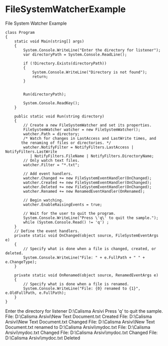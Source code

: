 # FileSystemWatcherExample
File System Watcher Example

    class Program
    {
        static void Main(string[] args)
        {
            System.Console.WriteLine("Enter the directory for listener");
            var directoryPath = System.Console.ReadLine();

            if (!Directory.Exists(directoryPath))
            {
                System.Console.WriteLine("Directory is not found");
                return;
            }


            Run(directoryPath);

            System.Console.ReadKey();
        }

        public static void Run(string directory)
        {
            // Create a new FileSystemWatcher and set its properties.
            FileSystemWatcher watcher = new FileSystemWatcher();
            watcher.Path = directory;
            /* Watch for changes in LastAccess and LastWrite times, and
           the renaming of files or directories. */
            watcher.NotifyFilter = NotifyFilters.LastAccess | NotifyFilters.LastWrite
               | NotifyFilters.FileName | NotifyFilters.DirectoryName;
            // Only watch text files.
            watcher.Filter = "*.txt";

            // Add event handlers.
            watcher.Changed += new FileSystemEventHandler(OnChanged);
            watcher.Created += new FileSystemEventHandler(OnChanged);
            watcher.Deleted += new FileSystemEventHandler(OnChanged);
            watcher.Renamed += new RenamedEventHandler(OnRenamed);

            // Begin watching.
            watcher.EnableRaisingEvents = true;

            // Wait for the user to quit the program.
            System.Console.WriteLine("Press \'q\' to quit the sample.");
            while (System.Console.Read() != 'q') ;
        }
        // Define the event handlers.
        private static void OnChanged(object source, FileSystemEventArgs e)
        {
            // Specify what is done when a file is changed, created, or deleted.
            System.Console.WriteLine("File: " + e.FullPath + " " + e.ChangeType);
        }

        private static void OnRenamed(object source, RenamedEventArgs e)
        {
            // Specify what is done when a file is renamed.
            System.Console.WriteLine("File: {0} renamed to {1}", e.OldFullPath, e.FullPath);
        }
    }

Enter the directory for listener
D:\Calisma Arsivi
Press 'q' to quit the sample.
File: D:\Calisma Arsivi\New Text Document.txt Created
File: D:\Calisma Arsivi\New Text Document.txt Changed
File: D:\Calisma Arsivi\New Text Document.txt renamed to D:\Calisma Arsivi\mydoc.txt
File: D:\Calisma Arsivi\mydoc.txt Changed
File: D:\Calisma Arsivi\mydoc.txt Changed
File: D:\Calisma Arsivi\mydoc.txt Deleted

